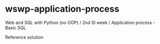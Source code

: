 # wswp-application-process
Web and SQL with Python (no OOP) / 2nd SI week / Application process - Basic SQL

Reference solution